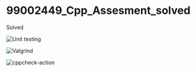 # 99002449_Cpp_Assesment_solved

Solved

![Unit testing](https://github.com/99002449/MiniProject_Template/workflows/Unit%20testing/badge.svg)

![Valgrind](https://github.com/99002449/99002449_Cpp_Assesment_solved/workflows/Valgrind/badge.svg)


![cppcheck-action](https://github.com/99002449/99002449_Cpp_Assesment_solved/workflows/cppcheck-action/badge.svg)
